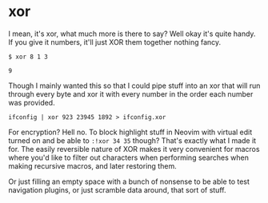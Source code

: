 # xor

I mean, it's xor, what much more is there to say? Well okay it's quite handy. If you give it numbers, it'll just XOR them together nothing fancy.

```
$ xor 8 1 3 

9
```

Though I mainly wanted this so that I could pipe stuff into an xor that will run through every byte and xor it with every number in the order each number was provided.

```
ifconfig | xor 923 23945 1892 > ifconfig.xor
```

For encryption? Hell no. To block highlight stuff in Neovim with virtual edit turned on and be able to `:!xor 34 35` though? That's exactly what I made it for. The easily reversible nature of XOR makes it very convenient for macros where you'd like to filter out characters when performing searches when making recursive macros, and later restoring them.

Or just filling an empty space with a bunch of nonsense to be able to test navigation plugins, or just scramble data around, that sort of stuff.




